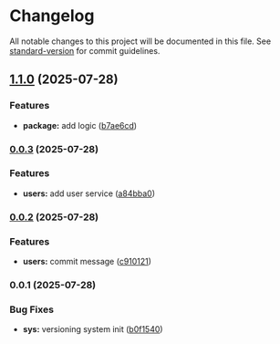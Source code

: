 # Changelog

All notable changes to this project will be documented in this file. See [standard-version](https://github.com/conventional-changelog/standard-version) for commit guidelines.

## [1.1.0](https://github.com/TAZIReda/Parts/compare/v0.0.3...v1.1.0) (2025-07-28)


### Features

* **package:** add logic ([b7ae6cd](https://github.com/TAZIReda/Parts/commit/b7ae6cd09095c38f5f3c4273fb01c1958cbf056a))

### [0.0.3](https://github.com/TAZIReda/Parts/compare/v0.0.2...v0.0.3) (2025-07-28)


### Features

* **users:** add user service ([a84bba0](https://github.com/TAZIReda/Parts/commit/a84bba082567e37d7c0d41f24e0ba6968c7d6c49))

### [0.0.2](https://github.com/TAZIReda/Parts/compare/v0.0.1...v0.0.2) (2025-07-28)


### Features

* **users:** commit message ([c910121](https://github.com/TAZIReda/Parts/commit/c91012172c56681182824f12fbf68edeac379103))

### 0.0.1 (2025-07-28)


### Bug Fixes

* **sys:** versioning system init ([b0f1540](https://github.com/TAZIReda/Parts/commit/b0f154070b9b9bbd80da6ddb6346375aa06a7034))
